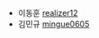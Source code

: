 - 이동훈 [realizer12](https://github.com/realizer12)
- 김민규 [mingue0605](https://github.com/mingue0605)
